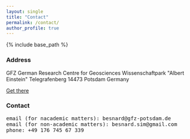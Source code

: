 ```yaml
---
layout: single
title: "Contact"
permalink: /contact/
author_profile: true
---
```


{% include base_path %}

### Address

GFZ German Research Centre for Geosciences
Wissenschaftpark "Albert Einstein"
Telegrafenberg 
14473 Potsdam
Germany
  
[Get there](https://www.gfz-potsdam.de/en/contact)  
  
### Contact

<pre>
email (for nacademic matters): besnard@gfz-potsdam.de
email (for non-academic matters): besnard.sim@gmail.com
phone: +49 176 745 67 339
</pre>

